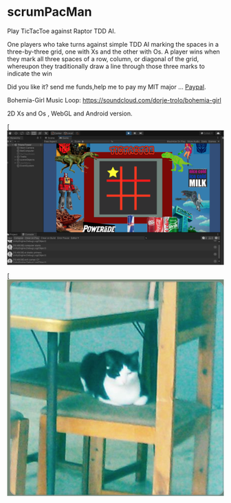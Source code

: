 # scrumPacMan

Play TicTacToe against Raptor TDD AI.

One players who take turns against simple TDD AI  marking the spaces in a three-by-three grid, one with Xs and the other with Os. A player wins when they mark all three spaces of a row, column, or diagonal of the grid, whereupon they traditionally draw a line through those three marks to indicate the win


Did you like it? send me funds,help me to pay my MIT major  ... [Paypal](https://www.paypal.me/gospelOfLuke/25).

Bohemia-Girl Music Loop: https://soundcloud.com/dorje-trolo/bohemia-girl

2D  Xs and Os , WebGL and Android version.

[![herbie nichols the third world.... ](https://raw.githubusercontent.com/rgarro/scrumPacMan/main/preview.png)

[![herbie nichols the third world.... ](https://raw.githubusercontent.com/rgarro/scrumPacMan/main/bohemia.png)